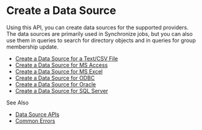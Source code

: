 # Create a Data Source

Using this API, you can create data sources for the supported providers. The data sources are
primarily used in Synchronize jobs, but you can also use them in queries to search for directory
objects and in queries for group membership update.

- [Create a Data Source for a Text/CSV File](/docs/directorymanager/11.0/directorymanager/api/datasource/dstext.md)
- [Create a Data Source for MS Access](/docs/directorymanager/11.0/directorymanager/api/datasource/dsaccess.md)
- [Create a Data Source for MS Excel](/docs/directorymanager/11.0/directorymanager/api/datasource/dsexcel.md)
- [Create a Data Source for ODBC](/docs/directorymanager/11.0/directorymanager/api/datasource/dsodbc.md)
- [Create a Data Source for Oracle](/docs/directorymanager/11.0/directorymanager/api/datasource/dsoracle.md)
- [Create a Data Source for SQL Server](/docs/directorymanager/11.0/directorymanager/api/datasource/dssql.md)

See Also

- [Data Source APIs](/docs/directorymanager/11.0/directorymanager/api/datasource/datasourceapis.md)
- [Common Errors](/docs/directorymanager/11.0/directorymanager/api/commonerrors.md)
